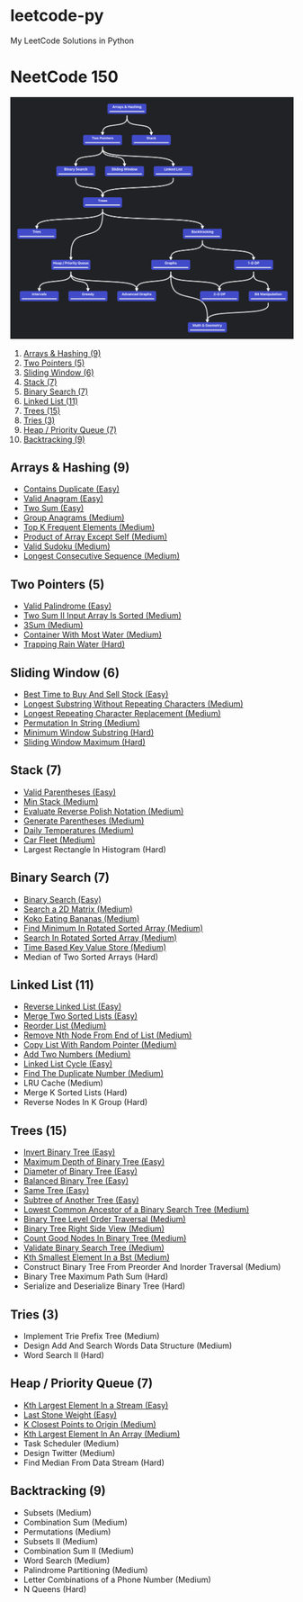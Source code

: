 # leetcode-py

My LeetCode Solutions in Python

# NeetCode 150

![NeetCode Roadmap](roadmap.png)

1. [Arrays & Hashing (9)](#arrays--hashing-9)
2. [Two Pointers (5)](#two-pointers-5)
3. [Sliding Window (6)](#sliding-window-6)
4. [Stack (7)](#stack-7)
5. [Binary Search (7)](#binary-search-7)
6. [Linked List (11)](#linked-list-11)
7. [Trees (15)](#trees-15)
8. [Tries (3)](#tries-3)
9. [Heap / Priority Queue (7)](#heap--priority-queue-7)
10. [Backtracking (9)](#backtracking-9)

## Arrays & Hashing (9)

* [Contains Duplicate (Easy)](0217-contains-duplicate)
* [Valid Anagram (Easy)](0242-valid-anagram)
* [Two Sum (Easy)](0001-two-sum)
* [Group Anagrams (Medium)](0049-group-anagrams)
* [Top K Frequent Elements (Medium)](0347-top-k-frequent-elements)
* [Product of Array Except Self (Medium)](0238-product-of-array-except-self)
* [Valid Sudoku (Medium)](0036-valid-sudoku)
* [Longest Consecutive Sequence (Medium)](0128-longest-consecutive-sequence)

## Two Pointers (5)

* [Valid Palindrome (Easy)](0125-valid-palindrome)
* [Two Sum II Input Array Is Sorted (Medium)](0167-two-sum-ii-input-array-is-sorted)
* [3Sum (Medium)](0015-3sum)
* [Container With Most Water (Medium)](0011-container-with-most-water)
* [Trapping Rain Water (Hard)](0042-trapping-rain-water)

## Sliding Window (6)

* [Best Time to Buy And Sell Stock (Easy)](0121-best-time-to-buy-and-sell-stock)
* [Longest Substring Without Repeating Characters (Medium)](0003-longest-substring-without-repeating-characters)
* [Longest Repeating Character Replacement (Medium)](0424-longest-repeating-character-replacement)
* [Permutation In String (Medium)](0567-permutation-in-string)
* [Minimum Window Substring (Hard)](0076-minimum-window-substring)
* [Sliding Window Maximum (Hard)](0239-sliding-window-maximum)

## Stack (7)

* [Valid Parentheses (Easy)](0020-valid-parentheses)
* [Min Stack (Medium)](0155-min-stack)
* [Evaluate Reverse Polish Notation (Medium)](0150-evaluate-reverse-polish-notation)
* [Generate Parentheses (Medium)](0022-generate-parentheses)
* [Daily Temperatures (Medium)](0739-daily-temperatures)
* [Car Fleet (Medium)](0883-car-fleet)
* Largest Rectangle In Histogram (Hard)

## Binary Search (7)

* [Binary Search (Easy)](0792-binary-search)
* [Search a 2D Matrix (Medium)](0074-search-a-2d-matrix)
* [Koko Eating Bananas (Medium)](0907-koko-eating-bananas)
* [Find Minimum In Rotated Sorted Array (Medium)](0153-find-minimum-in-rotated-sorted-array)
* [Search In Rotated Sorted Array (Medium)](0033-search-in-rotated-sorted-array)
* [Time Based Key Value Store (Medium)](1023-time-based-key-value-store)
* Median of Two Sorted Arrays (Hard)

## Linked List (11)

* [Reverse Linked List (Easy)](0206-reverse-linked-list)
* [Merge Two Sorted Lists (Easy)](0021-merge-two-sorted-lists)
* [Reorder List (Medium)](0143-reorder-list)
* [Remove Nth Node From End of List (Medium)](0019-remove-nth-node-from-end-of-list)
* [Copy List With Random Pointer (Medium)](0138-copy-list-with-random-pointer)
* [Add Two Numbers (Medium)](0002-add-two-numbers)
* [Linked List Cycle (Easy)](0141-linked-list-cycle)
* [Find The Duplicate Number (Medium)](0287-find-the-duplicate-number)
* LRU Cache (Medium)
* Merge K Sorted Lists (Hard)
* Reverse Nodes In K Group (Hard)

## Trees (15)

* [Invert Binary Tree (Easy)](0226-invert-binary-tree)
* [Maximum Depth of Binary Tree (Easy)](0104-maximum-depth-of-binary-tree)
* [Diameter of Binary Tree (Easy)](0543-diameter-of-binary-tree)
* [Balanced Binary Tree (Easy)](0110-balanced-binary-tree)
* [Same Tree (Easy)](0100-same-tree)
* [Subtree of Another Tree (Easy)](0572-subtree-of-another-tree)
* [Lowest Common Ancestor of a Binary Search Tree (Medium)](0235-lowest-common-ancestor-of-a-binary-search-tree)
* [Binary Tree Level Order Traversal (Medium)](0102-binary-tree-level-order-traversal)
* [Binary Tree Right Side View (Medium)](0199-binary-tree-right-side-view)
* [Count Good Nodes In Binary Tree (Medium)](1544-count-good-nodes-in-binary-tree)
* [Validate Binary Search Tree (Medium)](0098-validate-binary-search-tree)
* [Kth Smallest Element In a Bst (Medium)](0230-kth-smallest-element-in-a-bst)
* Construct Binary Tree From Preorder And Inorder Traversal (Medium)
* Binary Tree Maximum Path Sum (Hard)
* Serialize and Deserialize Binary Tree (Hard)

## Tries (3)

* Implement Trie Prefix Tree (Medium)
* Design Add And Search Words Data Structure (Medium)
* Word Search II (Hard)

## Heap / Priority Queue (7)

* [Kth Largest Element In a Stream (Easy)](0789-kth-largest-element-in-a-stream)
* [Last Stone Weight (Easy)](1127-last-stone-weight)
* [K Closest Points to Origin (Medium)](1014-k-closest-points-to-origin)
* [Kth Largest Element In An Array (Medium)](0215-kth-largest-element-in-an-array)
* Task Scheduler (Medium)
* Design Twitter (Medium)
* Find Median From Data Stream (Hard)

## Backtracking (9)

* Subsets (Medium)
* Combination Sum (Medium)
* Permutations (Medium)
* Subsets II (Medium)
* Combination Sum II (Medium)
* Word Search (Medium)
* Palindrome Partitioning (Medium)
* Letter Combinations of a Phone Number (Medium)
* N Queens (Hard)
